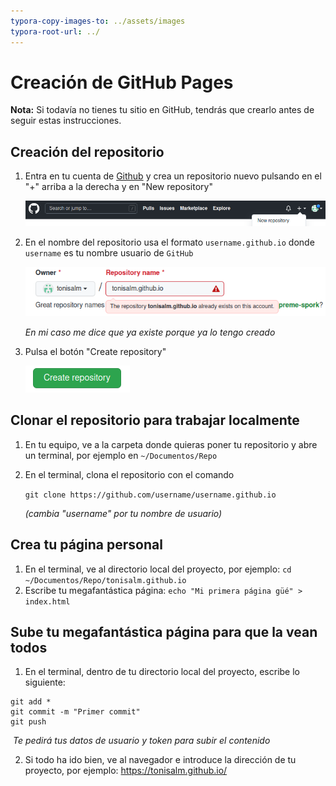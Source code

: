 ```yaml
---
typora-copy-images-to: ../assets/images
typora-root-url: ../
---
```


# Creación de GitHub Pages

**Nota:** Si todavía no tienes tu sitio en GitHub, tendrás que crearlo antes de seguir estas instrucciones.

## Creación del repositorio

1. Entra en tu cuenta de [Github](https://github.com) y crea un repositorio nuevo pulsando en el "+" arriba a la derecha y en "New repository"

   ![image-20211026170915346](assets/images/image-20211026170915346.png)

2. En el nombre del repositorio usa el formato `username.github.io` donde `username` es tu nombre usuario de `GitHub` 

   ![image-20211026171022781](assets/images/image-20211026171022781.png)

   *En mi caso me dice que ya existe porque ya lo tengo creado*

3. Pulsa el botón "Create repository"

   ![image-20211026170957349](assets/images/image-20211026170957349.png)

## Clonar el repositorio para trabajar localmente

1. En tu equipo, ve a la carpeta donde quieras poner tu repositorio y abre un terminal, por ejemplo en `~/Documentos/Repo`

2. En el terminal, clona el repositorio con el comando

   `git clone https://github.com/username/username.github.io`

   *(cambia "username" por tu nombre de usuario)*

## Crea tu página personal

1. En el terminal, ve al directorio local del proyecto, por ejemplo:
   `cd ~/Documentos/Repo/tonisalm.github.io`
2. Escribe tu megafantástica página:
   `echo "Mi primera página güé" > index.html`

## Sube tu megafantástica página para que la vean todos

1. En el terminal, dentro de tu directorio local del proyecto, escribe lo siguiente:

````
git add *
git commit -m "Primer commit"
git push
````

​	*Te pedirá tus datos de usuario y token para subir el contenido*

2. Si todo ha ido bien, ve al navegador e introduce la dirección de tu proyecto, por ejemplo: https://tonisalm.github.io/

